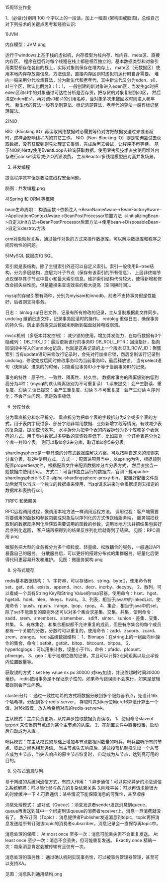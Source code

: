 15周毕业作业

1、(必做)分别用 100 个字以上的一段话，加上一幅图 (架构图或脑图)，总结自己
对下列技术的关键点思考和经验认识:

1)JVM

内存模型：JVM.png

运行于windows上基于栈的虚拟机，内存模型为栈内存、堆内存、meta区、直接内存区。
程序在运行时每个线程在栈上都是相互独立的，基本数据类型和对象引用类型都存在各自的栈上，实际对象则保存在堆内存上。
mate区（元数据区）使用本地内存存放类信息、方法信息，直接内存区则时虚拟机运行时自身需要。
堆内一般采用分代收集算法，分为新生代和老年代，其中新生代又分为eden、s0、s1三个区，默认比例为8：1：1，
一般创建的新对象进入eden区，当发生gc时把eden区和s1中的对象通过可达性分析是否存货，把存货的对象复制到s0区，
然后清空eden和s1，再对调s0和s1的引用名称，当对象多次未被回收时则进入老年代。
新生代的算法一般有复制算法、标记清楚算法，老年代的算法一般有标记整理算法。

2)NIO

BIO（Blocking IO）再读取网络数据时必需要等待对方把数据发送过来或者超时，这样会影响线程内的其它工作。
NIO（Non-Blocking IO）则是轮询尝试去获取数据，没有获取到则先处理其它事情，完成后再去尝试，让程序不再等待。
基于NIO的Netty使用EventLoop去轮询获取数据，使用零拷贝技术直接使用堆外内存进行socket读写减少IO资源浪费，
主从Reactor多线程模型应对高并发场景。

3) 并发编程

提高程序效率但是要注意线程安全问题。

脑图：并发编程.png

4)Spring 和 ORM 等框架

bean生命周期：
构造函数->依赖注入->BeanNameAware->BeanFactoryAware->ApplicationContextAware->BeanPostProcessor前置方法
->InitializingBean->自定义init方法->BeanPostProcessor后置方法->使用bean->DisposableBean->自定义destroy方法

orm对象映射关系，通过操作对象的方式来操作数据库。可以解决数据库和程序之间异构性的问题。

5)MySQL 数据库和 SQL

索引就是表结构，除了主键索引外还可以自定义索引。索引一般使用B+tree结构，分为多层结构，底层为叶子节点（保存有该索引的所有信息），
上层非终端节点仅保存其子节点中最小和最大索引信息。维护索引结构代价较大，使得新增和修改会损失些性能，但是能换来查询效率的极大提高（空间换时间）。

mysql的存储引擎有两种，分别为myisam和innodb，前者不支持事务但是性能好，后者则支持事务。

日志：
binlog sql日志文件，记录有所有修改的记录，主从复制根据此文件同步。
undolog 撤销日志文件，记录事务回滚时的操作。
redolog 重做日志，确保事务的持久性，防止事务提交后数据未刷新到磁盘就掉电或崩溃。

mvcc机制（多版本并发控制）：
减少锁的使用，增加并发能力，在每行数据有3个隐藏列：
DB_TRX_ID：最后更新该行的事务ID
DB_ROLL_PTR：回滚指针，指向回滚段中写入的undolog记录，也就是这条记录的上一个版本
DB_ROW_ID：聚簇索引
当有update语句来修改行记录时，会先对行加排它锁，然后复制该行记录到undolog，修改完成后同时修改事务ID为当前事务ID，最后释放锁。
当有select语句（快照读）进来的的时候，只能看见事务ID小于等于当前事务ID的记录。

事务的特性：原子性、一致性、隔离性、持久性。
数据库事务的隔离级别由低到高分为4种：（mysql的默认隔离级别为不可重复读）
1.读未提交：会产生脏读、重复度、幻读
2.读已提交：会产生重复度、幻读
3.不可重复度：会产生幻读
4.序列化：不会产生问题，但是效率极低

6) 分库分表

分为垂直拆分和水平拆分。
垂直拆分为把单个表的字段拆分为2个或多个表的方式，用于表内字段过多、部分字段非常用数据、业务新增字段等情况，有效减少表的复杂度，提高查询效率。
水平拆分为把单个表的内容拆分为多个库和多个表保存的方式，用于表内数据过多导致的查询效率低下。比如需将一个订单表差分为2个库一共10个表，
则可以取id余2来分库，取订单id余5来分表。

shardingsphere是一套开源的分布式数据库解决方案，可以按照自定义的规则来分库分表，有2种使用方式。
方式一：配置进项目当中，以spring为例，根据规则配置properties文件，根据配置文件来配置数据库分库分表方式，
然后直接当一般数据库使用即可。
方式二：可当作独立运行的数据库，官网下载apache-shardingsphere-5.0.0-alpha-shardingsphere-proxy-bin，
配置好配置文件启动后就可以当成一个独立的数据库来使用，当sql请求进来时会根据规则去指定的数据库和表执行sql。

7)RPC 和微服务

RPC远程调用过程，像调用本地方法一样调用远程方法。
调用过程：客户端需要将要调用的函数和参数包装成对象后以序列化的方式传送给服务端，
服务端把获取到的数据反序列化后获取需要调用的函数的参数，调用本地方法并把结果包装好后序列化返回，
客户端再把得到的结果反序列化后就得到了结果。
见图：RPC调用.png

微服务把大型的业务拆分为多个细粒度、轻量级、松散耦合的服务，一般通过API暴露自己的服务。
分散服务后，可以更好的搭建分布式的集群服务。轻量化后使得代码更容易开发和维护。
见图：微服务架构.png

8) 分布式缓存

redis基本数据结构：
1、字符串，可以存储int、string、byte[]，使用命令有set、get、del、exists、append、incr、decr、incrby、decyby。
2、散列，可以看成一个具有String Key和String Value的map容器，使用命令：hset、hget、hgetall、hdel、hlen、hkeys、hvals。
3、列表，相当于java中的linkedList，使用命令：lpush、rpush、lrange、lpop、rpop。
4、集合，相当于java中的set，除了set不能重复的原则外还可以对多个集合求差集、交集、并集，使用命令：sadd、srem、smembers、sismember、
sdiff、sinter、sunion - 差集、交集、并集。
5、有序集合，和集合相似都不允许重复的成员，但是有序集合的每个成员都有一个关联的分数，分数时可以重复的，使用命令：zadd、zscore、zcard、zrem、zrange。
redis高级数据结构：
1、Bitmaps：在string上的一组面向bit操作的集合，命令：setbit、getbit、bitop、bitcount、bitpos。
2、hyperloglogs：可以用来计数，误差小于1%，命令：pfadd、pfcount、pfmerge。
3、geo：用于地理位置的记录，并且可以计算2点间距离以及点半径内位置数量等。

获取锁的方式：set key value nx px 30000 对key加锁，并设置超时时间30000毫秒。
redis使用事务是不保证原子性的，如果命令错误则不会执行，如果是逻辑错误则会产生问题。

cluster分片：
通过一致性哈希的方式将数据分散到多个服务器节点，先设计16k个哈希槽，分配到多个redis-server，
存取时先对key使用crc16算法计算出一个值，对16k取模，放入哈希槽对应的redis-server中。

主从模式：主库负责更新，从库异步拉取数据负责读取。
1、使用命令slaveof ip:port 来使当前节点成为某个主节点的从库。
2、在配置文件中直接设置，启动后自动成为从库。

哨兵模式：在主从模式的基础上增加与节点数相同数量的哨兵，哨兵监听所有的节点，彼此之间也相互通信。
当主节点失去响应后，通过投票机制推举出一个从节点成为主节点，当失去响应的原主节点恢复时，
自动成为从节点，达到高可用的目的。

9) 分布式消息队列

基于网络的系统间通信方式，有四大作用：
1.异步通信：可以实现异步的消息通信
2.系统解耦：可以简化参与各方的复杂依赖关系
3.削峰平谷：可以再请求量很大的时候缓冲一下
4.可靠通信：某些情况下能保障消息的可靠性，甚至顺序

消息处理模式：
点对点（Queue）：消息发送者sender发送消息到queue，queue再发送到其中一个绑定到该queue的消费者receiver上，消息一旦消费就没有了。
发布订阅（Topic）：消息提供者Publisher发送消息到topic，topic再把消息发送给所有订阅该topic的消费者subscriber，消息记录会一直保存再topic中。

消息处理的保障：
At most once 至多一次：消息可能丢失但不会重复发送。
At least once 至少一次：消息不会丢失，但可能重复发送。
Exactly once 精确一次：每条消息肯定会被传输有且仅有一次。

消息处理的事务性：
通过确认机制实现事务性，可以被事务管理器管理，甚至可以支持XA。

见图：消息队列通用结构.png

